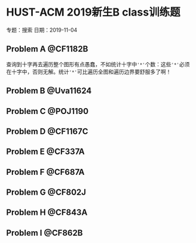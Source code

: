 # HUST-ACM 2019新生B class训练题

专题：搜索 日期：2019-11-04

## Problem A @CF1182B  
查询到十字再去遍历整个图形有点愚蠢，不如统计十字中`'*'`个数：这些`'*'`必须在十字中，否则无解。统计`'*'`可比遍历全图和遍历边界要舒服多了啊！

## Problem B @Uva11624

## Problem C @POJ1190

## Problem D @CF1167C

## Problem E @CF337A

## Problem F @CF687A

## Problem G @CF802J

## Problem H @CF843A

## Problem I @CF862B
